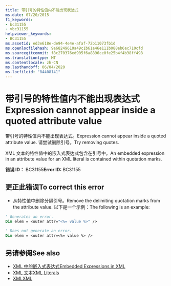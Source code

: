```yaml
---
title: 带引号的特性值内不能出现表达式
ms.date: 07/20/2015
f1_keywords:
- bc31155
- vbc31155
helpviewer_keywords:
- BC31155
ms.assetid: ed3e618e-de94-4e4e-afaf-72b11073fb1d
ms.openlocfilehash: 9a68249610a49c1b61a46e111b088eb6ac710cfd
ms.sourcegitcommit: f8c270376ed905f6a8896ce0fe25b4f4b38ff498
ms.translationtype: MT
ms.contentlocale: zh-CN
ms.lasthandoff: 06/04/2020
ms.locfileid: "84408141"
---
```

# <a name="expression-cannot-appear-inside-a-quoted-attribute-value"></a><span data-ttu-id="4f7ac-102">带引号的特性值内不能出现表达式</span><span class="sxs-lookup"><span data-stu-id="4f7ac-102">Expression cannot appear inside a quoted attribute value</span></span>
<span data-ttu-id="4f7ac-103">带引号的特性值内不能出现表达式。</span><span class="sxs-lookup"><span data-stu-id="4f7ac-103">Expression cannot appear inside a quoted attribute value.</span></span> <span data-ttu-id="4f7ac-104">请尝试删除引号。</span><span class="sxs-lookup"><span data-stu-id="4f7ac-104">Try removing quotes.</span></span>  
  
 <span data-ttu-id="4f7ac-105">XML 文本的特性值中的嵌入式表达式包含在引号中。</span><span class="sxs-lookup"><span data-stu-id="4f7ac-105">An embedded expression in an attribute value for an XML literal is contained within quotation marks.</span></span>  
  
 <span data-ttu-id="4f7ac-106">**错误 ID：** BC31155</span><span class="sxs-lookup"><span data-stu-id="4f7ac-106">**Error ID:** BC31155</span></span>  
  
## <a name="to-correct-this-error"></a><span data-ttu-id="4f7ac-107">更正此错误</span><span class="sxs-lookup"><span data-stu-id="4f7ac-107">To correct this error</span></span>  
  
- <span data-ttu-id="4f7ac-108">从特性值中删除分隔引号。</span><span class="sxs-lookup"><span data-stu-id="4f7ac-108">Remove the delimiting quotation marks from the attribute value.</span></span> <span data-ttu-id="4f7ac-109">以下是一个示例：</span><span class="sxs-lookup"><span data-stu-id="4f7ac-109">The following is an example:</span></span>  
  
```vb  
' Generates an error.  
Dim elem = <outer attr="<%= value %>" />  
  
' Does not generate an error.  
Dim elem = <outer attr=<%= value %> />  
```  
  
## <a name="see-also"></a><span data-ttu-id="4f7ac-110">另请参阅</span><span class="sxs-lookup"><span data-stu-id="4f7ac-110">See also</span></span>

- [<span data-ttu-id="4f7ac-111">XML 中的嵌入式表达式</span><span class="sxs-lookup"><span data-stu-id="4f7ac-111">Embedded Expressions in XML</span></span>](../programming-guide/language-features/xml/embedded-expressions-in-xml.md)
- [<span data-ttu-id="4f7ac-112">XML 文本</span><span class="sxs-lookup"><span data-stu-id="4f7ac-112">XML Literals</span></span>](../language-reference/xml-literals/index.md)
- [<span data-ttu-id="4f7ac-113">XML</span><span class="sxs-lookup"><span data-stu-id="4f7ac-113">XML</span></span>](../programming-guide/language-features/xml/index.md)
